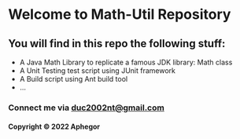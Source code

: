 # Welcome to Math-Util Repository
## You will find in this repo the following stuff:
* A Java Math Library to replicate a famous JDK library: Math class
* A Unit Testing test script using JUnit framework
* A Build script using Ant build tool
* ...

### Connect me via duc2002nt@gmail.com
#### Copyright &#169; 2022 Aphegor